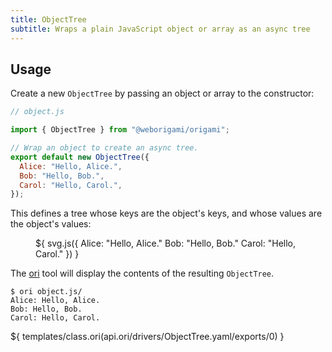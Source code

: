 ```yaml
---
title: ObjectTree
subtitle: Wraps a plain JavaScript object or array as an async tree
---
```


## Usage

Create a new `ObjectTree` by passing an object or array to the constructor:

```js
// object.js

import { ObjectTree } from "@weborigami/origami";

// Wrap an object to create an async tree.
export default new ObjectTree({
  Alice: "Hello, Alice.",
  Bob: "Hello, Bob.",
  Carol: "Hello, Carol.",
});
```

This defines a tree whose keys are the object's keys, and whose values are the object's values:

<figure>
${ svg.js({
  Alice: "Hello, Alice."
  Bob: "Hello, Bob."
  Carol: "Hello, Carol."
}) }
</figure>

The [ori](/cli) tool will display the contents of the resulting `ObjectTree`.

```console
$ ori object.js/
Alice: Hello, Alice.
Bob: Hello, Bob.
Carol: Hello, Carol.
```

${ templates/class.ori(api.ori/drivers/ObjectTree.yaml/exports/0) }
